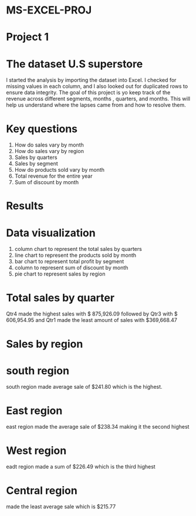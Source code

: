 # MS-EXCEL-PROJ
# Project 1 
# The dataset U.S superstore 
I started the analysis by importing the dataset into Excel.  I checked for missing values in each column, and I also looked out for duplicated rows to ensure data integrity. 
The goal of this project is yo keep track of the revenue across different segments, months , quarters, and months.
This will help us understand where the lapses came from and how to resolve them.

# Key questions 
1. How do sales vary by month 
2. How do sales vary by region
3. Sales by quarters 
4. Sales by segment 
5. How do products sold vary by month
6. Total revenue for the entire year
7. Sum of discount by month
# Results
# Data visualization
1. column chart to represent the total sales by quarters 
2. line chart to represent the products sold by month
3. bar chart to represent total profit by segment 
4. column to represent sum of discount by month
5. pie chart to represent sales by region
# Total sales by quarter
Qtr4 made the highest sales with $ 875,926.09 
followed by Qtr3 with $ 606,954.95 and Qtr1 made the least amount of sales with $369,668.47 
# Sales by region
# south region 
south region made average sale of $241.80 which is the highest.
# East region
east region made the average sale of $238.34 making it the second highest 
# West region
eadt region made a sum of $226.49 which is the third highest 
# Central region 
made the least average sale which is $215.77
